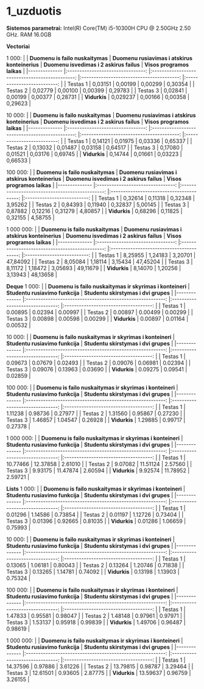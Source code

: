# 1_uzduotis

**Sistemos parametrai:** Intel(R) Core(TM) i5-10300H CPU @ 2.50GHz   2.50 GHz. RAM 16.0GB

**Vectoriai**

1 000:
|              	| **Duomenu is failo nuskaitymas** 	| **Duomenu rusiavimas i atskirus konteinerius** 	| **Duomenu isvedimas i 2 askirus failus** 	| **Visos programos laikas** 	|
|--------------	|:--------------------------------:	|:----------------------------------------------:	|:----------------------------------------:	|:--------------------------:	|
| Testas 1     	|                          0,03151 	|                                        0,00199 	|                                  0,00299 	|                    0,30354 	|
| Testas 2     	|                          0,02779 	|                                        0,00100 	|                                  0,00399 	|                    0,29783 	|
| Testas 3     	|                          0,02841 	|                                        0,00199 	|                                  0,00377 	|                    0,28731 	|
| **Vidurkis** 	|                         0,029237 	|                                        0,00166 	|                                  0,00358 	|                    0,29623 	|

10 000:
|              	| **Duomenu is failo nuskaitymas** 	| **Duomenu rusiavimas i atskirus konteinerius** 	| **Duomenu isvedimas i 2 askirus failus** 	| **Visos programos laikas** 	|
|--------------	|:--------------------------------:	|:----------------------------------------------:	|:----------------------------------------:	|:--------------------------:	|
| Testas 1     	|                          0,14121 	|                                        0,01975 	|                                  0,03336 	|                    0,65337 	|
| Testas 2     	|                          0,13032 	|                                        0,01487 	|                                  0,03158 	|                    0,64517 	|
| Testas 3     	|                          0,17080 	|                                        0,01521 	|                                  0,03176 	|                    0,69745 	|
| **Vidurkis** 	|                          0,14744 	|                                        0,01661 	|                                  0,03223 	|                    0,66533 	|

100 000:
|              	| **Duomenu is failo nuskaitymas** 	| **Duomenu rusiavimas i atskirus konteinerius** 	| **Duomenu isvedimas i 2 askirus failus** 	| **Visos programos laikas** 	|
|--------------	|:--------------------------------:	|:----------------------------------------------:	|:----------------------------------------:	|:--------------------------:	|
| Testas 1     	|                          0,32614 	|                                        0,11318 	|                                  0,32348 	|                    3,95262 	|
| Testas 2     	|                          0,84393 	|                                        0,11940 	|                                  0,32837 	|                    5,00145 	|
| Testas 3     	|                          0,87882 	|                                        0,12216 	|                                  0,31279 	|                    4,80857 	|
| **Vidurkis** 	|                          0,68296 	|                                        0,11825 	|                                  0,32155 	|                    4,58755 	|

1 000 000:
|              	| **Duomenu is failo nuskaitymas** 	| **Duomenu rusiavimas i atskirus konteinerius** 	| **Duomenu isvedimas i 2 askirus failus** 	| **Visos programos laikas** 	|
|--------------	|:--------------------------------:	|:----------------------------------------------:	|:----------------------------------------:	|:--------------------------:	|
| Testas 1     	|                          8,25955 	|                                        1,24183 	|                                  3,20701 	|                   47,84092 	|
| Testas 2     	|                          8,05084 	|                                        1,18114 	|                                  3,15434 	|                   47,45204 	|
| Testas 3     	|                          8,11172 	|                                        1,18472 	|                                  3,05693 	|                   49,11679 	|
| **Vidurkis** 	|                          8,14070 	|                                        1,20256 	|                                  3,13943 	|                   48,13658 	|



**Deque**
1 000:
|              	| **Duomenu is failo nuskaitymas ir skyrimas i konteineri** 	| **Studentu rusiavimo funkcija** 	| **Studentu skirstymas i dvi grupes** 	|
|--------------	|:---------------------------------------------------------:	|:-------------------------------:	|:------------------------------------:	|
| Testas 1     	|                                                   0.00895 	|                         0.02394 	|                              0.00997 	|
| Testas 2     	|                                                   0.00897 	|                         0.00499 	|                              0.00299 	|
| Testas 3     	|                                                   0.00898 	|                         0.00598 	|                              0.00299 	|
| **Vidurkis** 	|                                                   0.00897 	|                         0.01164 	|                              0.00532 	|

10 000:
|              	| **Duomenu is failo nuskaitymas ir skyrimas i konteineri** 	| **Studentu rusiavimo funkcija** 	| **Studentu skirstymas i dvi grupes** 	|
|--------------	|:---------------------------------------------------------:	|:-------------------------------:	|:------------------------------------:	|
| Testas 1     	|                                                   0.09673 	|                         0.07679 	|                              0.02493 	|
| Testas 2     	|                                                   0.09076 	|                         0.06981 	|                              0.02394 	|
| Testas 3     	|                                                   0.09076 	|                         0.13963 	|                              0.03690 	|
| **Vidurkis** 	|                                                   0.09275 	|                         0.09541 	|                              0.02859 	|

100 000:
|              	| **Duomenu is failo nuskaitymas ir skyrimas i konteineri** 	| **Studentu rusiavimo funkcija** 	| **Studentu skirstymas i dvi grupes** 	|
|--------------	|:---------------------------------------------------------:	|:-------------------------------:	|:------------------------------------:	|
| Testas 1     	|                                                   1.11238 	|                         0.98736 	|                              0.27977 	|
| Testas 2     	|                                                   1.31560 	|                         0.95867 	|                              0.27230 	|
| Testas 3     	|                                                   1.46857 	|                         1.04547 	|                              0.26928 	|
| **Vidurkis** 	|                                                   1.29885 	|                         0.99717 	|                              0.27378 	|

1 000 000:
|              	| **Duomenu is failo nuskaitymas ir skyrimas i konteineri** 	| **Studentu rusiavimo funkcija** 	| **Studentu skirstymas i dvi grupes** 	|
|--------------	|:---------------------------------------------------------:	|:-------------------------------:	|:------------------------------------:	|
| Testas 1     	|                                                  10.77466 	|                        12.37858 	|                              2.61010 	|
| Testas 2     	|                                                   9.07082 	|                        11.51124 	|                              2.57560 	|
| Testas 3     	|                                                   9.93175 	|                        11.47874 	|                              2.60594 	|
| **Vidurkis** 	|                                                   9.92574 	|                        11.78952 	|                              2.59721 	|




**Lists**
1 000:
|              	| **Duomenu is failo nuskaitymas ir skyrimas i konteineri** 	| **Studentu rusiavimo funkcija** 	| **Studentu skirstymas i dvi grupes** 	|
|--------------	|:---------------------------------------------------------:	|:-------------------------------:	|:------------------------------------:	|
| Testas 1     	|                                                   0.01296 	|                         1.14586 	|                              0.73854 	|
| Testas 2     	|                                                   0.01197 	|                         1.12726 	|                              0.73404 	|
| Testas 3     	|                                                   0.01396 	|                         0.92665 	|                              0.81035 	|
| **Vidurkis** 	|                                                   0.01286 	|                         1.06659 	|                              0.75993 	|

10 000:
|              	| **Duomenu is failo nuskaitymas ir skyrimas i konteineri** 	| **Studentu rusiavimo funkcija** 	| **Studentu skirstymas i dvi grupes** 	|
|--------------	|:---------------------------------------------------------:	|:-------------------------------:	|:------------------------------------:	|
| Testas 1     	|                                                   0.13065 	|                         1.06181 	|                              0.80043 	|
| Testas 2     	|                                                   0.13264 	|                         1.20746 	|                              0.71838 	|
| Testas 3     	|                                                   0.13265 	|                         1.14781 	|                              0.74092 	|
| **Vidurkis** 	|                                                   0.13198 	|                         1.13903 	|                              0.75324 	|

100 000:
|              	| **Duomenu is failo nuskaitymas ir skyrimas i konteineri** 	| **Studentu rusiavimo funkcija** 	| **Studentu skirstymas i dvi grupes** 	|
|--------------	|:---------------------------------------------------------:	|:-------------------------------:	|:------------------------------------:	|
| Testas 1     	|                                                   1.47833 	|                         0.95581 	|                              0.98047 	|
| Testas 2     	|                                                   1.48148 	|                         0.97961 	|                              0.97971 	|
| Testas 3     	|                                                   1.53137 	|                         0.95918 	|                              0.99839 	|
| **Vidurkis** 	|                                                   1.49706 	|                         0.96487 	|                              0.98619 	|

1 000 000:
|              	| **Duomenu is failo nuskaitymas ir skyrimas i konteineri** 	| **Studentu rusiavimo funkcija** 	| **Studentu skirstymas i dvi grupes** 	|
|--------------	|:---------------------------------------------------------:	|:-------------------------------:	|:------------------------------------:	|
| Testas 1     	|                                                  14.37596 	|                         0.97886 	|                              3.61226 	|
| Testas 2     	|                                                  13.79815 	|                         0.98787 	|                              3.29464 	|
| Testas 3     	|                                                  12.61501 	|                         0.93605 	|                              2.87775 	|
| **Vidurkis** 	|                                                  13.59637 	|                         0.96759 	|                              3.26155 	|
